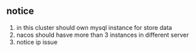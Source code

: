 ## notice

1. in this cluster should own mysql instance for store data
2. nacos should hasve more than 3 instances in different server
3. notice ip issue
